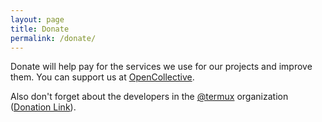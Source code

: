 ```yaml
---
layout: page
title: Donate
permalink: /donate/
---
```


Donate will help pay for the services we use for our projects and improve them. You can support us at [OpenCollective](https://opencollective.com/termux-pacman).

Also don't forget about the developers in the [@termux](https://github.com/termux) organization ([Donation Link](https://termux.dev/donate)).
